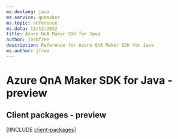 ```yaml
---
ms.devlang: java
ms.service: qnamaker
ms.topic: reference
ms.data: 11/12/2022
title: Azure QnA Maker SDK for Java
author: joshfree
description: Reference for Azure QnA Maker SDK for Java
ms.author: jfree
---
```

# Azure QnA Maker SDK for Java - preview

## Client packages - preview
[!INCLUDE [client-packages](qna-maker-client-index.md)]